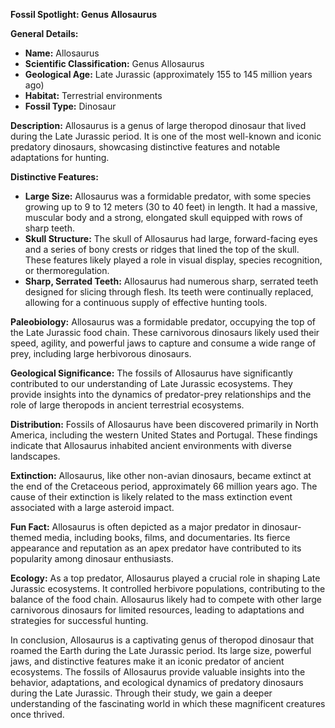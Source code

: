 **Fossil Spotlight: Genus Allosaurus**

**General Details:**
- **Name:** Allosaurus
- **Scientific Classification:** Genus Allosaurus
- **Geological Age:** Late Jurassic (approximately 155 to 145 million years ago)
- **Habitat:** Terrestrial environments
- **Fossil Type:** Dinosaur

**Description:**
Allosaurus is a genus of large theropod dinosaur that lived during the Late Jurassic period. It is one of the most well-known and iconic predatory dinosaurs, showcasing distinctive features and notable adaptations for hunting.

**Distinctive Features:**
- **Large Size:** Allosaurus was a formidable predator, with some species growing up to 9 to 12 meters (30 to 40 feet) in length. It had a massive, muscular body and a strong, elongated skull equipped with rows of sharp teeth.
- **Skull Structure:** The skull of Allosaurus had large, forward-facing eyes and a series of bony crests or ridges that lined the top of the skull. These features likely played a role in visual display, species recognition, or thermoregulation.
- **Sharp, Serrated Teeth:** Allosaurus had numerous sharp, serrated teeth designed for slicing through flesh. Its teeth were continually replaced, allowing for a continuous supply of effective hunting tools.

**Paleobiology:**
Allosaurus was a formidable predator, occupying the top of the Late Jurassic food chain. These carnivorous dinosaurs likely used their speed, agility, and powerful jaws to capture and consume a wide range of prey, including large herbivorous dinosaurs.

**Geological Significance:**
The fossils of Allosaurus have significantly contributed to our understanding of Late Jurassic ecosystems. They provide insights into the dynamics of predator-prey relationships and the role of large theropods in ancient terrestrial ecosystems.

**Distribution:**
Fossils of Allosaurus have been discovered primarily in North America, including the western United States and Portugal. These findings indicate that Allosaurus inhabited ancient environments with diverse landscapes.

**Extinction:**
Allosaurus, like other non-avian dinosaurs, became extinct at the end of the Cretaceous period, approximately 66 million years ago. The cause of their extinction is likely related to the mass extinction event associated with a large asteroid impact.

**Fun Fact:**
Allosaurus is often depicted as a major predator in dinosaur-themed media, including books, films, and documentaries. Its fierce appearance and reputation as an apex predator have contributed to its popularity among dinosaur enthusiasts.

**Ecology:**
As a top predator, Allosaurus played a crucial role in shaping Late Jurassic ecosystems. It controlled herbivore populations, contributing to the balance of the food chain. Allosaurus likely had to compete with other large carnivorous dinosaurs for limited resources, leading to adaptations and strategies for successful hunting.

In conclusion, Allosaurus is a captivating genus of theropod dinosaur that roamed the Earth during the Late Jurassic period. Its large size, powerful jaws, and distinctive features make it an iconic predator of ancient ecosystems. The fossils of Allosaurus provide valuable insights into the behavior, adaptations, and ecological dynamics of predatory dinosaurs during the Late Jurassic. Through their study, we gain a deeper understanding of the fascinating world in which these magnificent creatures once thrived.